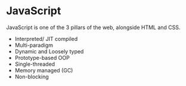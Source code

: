 # JavaScript

JavaScript is one of the 3 pillars of the web, alongside HTML and CSS.

* Interpreted/ JIT compiled
* Multi-paradigm
* Dynamic and Loosely typed
* Prototype-based OOP
* Single-threaded
* Memory managed (GC)
* Non-blocking

